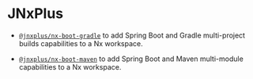 # JNxPlus

- [`@jnxplus/nx-boot-gradle`](packages/nx-boot-gradle)
  to add Spring Boot and Gradle multi-project builds capabilities to a Nx workspace.

- [`@jnxplus/nx-boot-maven`](packages/nx-boot-maven)
  to add Spring Boot and Maven multi-module capabilities to a Nx workspace.

